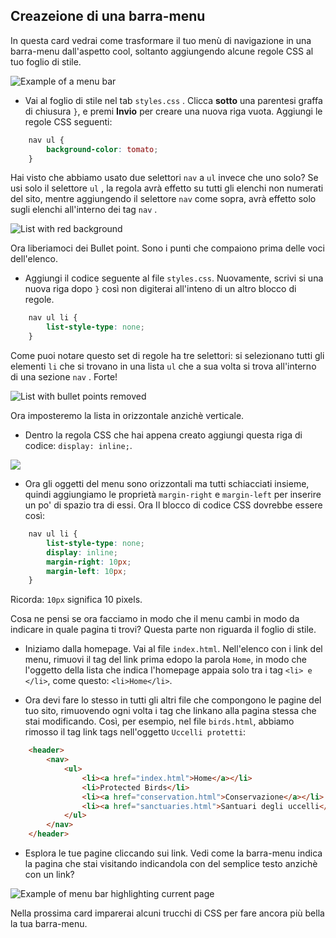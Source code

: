 ## Creazeione di una barra-menu

In questa card vedrai come trasformare il tuo menù di navigazione in una barra-menu dall'aspetto cool, soltanto aggiungendo alcune regole CSS al tuo foglio di stile.

![Example of a menu bar](images/egCoolMenuBar.png)

- Vai al foglio di stile nel tab `styles.css` . Clicca **sotto** una parentesi graffa di chiusura `}`, e premi  **Invio** per creare una nuova riga vuota. Aggiungi le regole CSS seguenti:

```css
    nav ul {
        background-color: tomato;
    }
```

Hai visto che abbiamo usato due selettori  `nav` a `ul` invece che uno solo? Se usi solo il selettore `ul` , la regola avrà effetto su tutti gli elenchi non numerati del sito, mentre aggiungendo il selettore `nav` come sopra, avrà effetto solo sugli elenchi all'interno dei tag  `nav` .

![List with red background](images/egMenuBarFirstStyle.png)

Ora liberiamoci dei Bullet point. Sono i  punti che compaiono prima delle voci dell'elenco. 

- Aggiungi il codice seguente al file  `styles.css`. Nuovamente, scrivi si una nuova riga dopo `}` così non digiterai all'inteno di un altro blocco di regole.

```css
    nav ul li {
        list-style-type: none;
    }
```

Come puoi notare questo set di regole ha tre selettori:  si selezionano tutti gli elementi `li` che si trovano in una lista `ul` che a sua volta si trova all'interno di una sezione `nav` . Forte! 

![List with bullet points removed](images/egMenuBarNoBullets.png)

Ora imposteremo la lista in orizzontale anzichè verticale. 

- Dentro la regola CSS che hai appena creato aggiungi questa riga di codice: `display: inline;`.

![](images/egMenuBarInline.png) 
 
- Ora gli oggetti del menu sono orizzontali ma tutti schiacciati insieme, quindi aggiungiamo le proprietà  `margin-right` e `margin-left` per inserire un po' di spazio tra di essi. Ora Il blocco di codice CSS dovrebbe essere così:

```css
    nav ul li {
        list-style-type: none;
        display: inline;
        margin-right: 10px;
        margin-left: 10px;
    }
```
   
Ricorda: `10px` significa 10 pixels.

Cosa ne pensi se ora facciamo in modo che il menu cambi in modo da indicare in quale pagina ti trovi? Questa parte non riguarda il foglio di stile.

- Iniziamo dalla homepage. Vai al file `index.html`. Nell'elenco con i link del menu, rimuovi il tag del link prima edopo la parola  `Home`, in modo che l'oggetto della lista che indica l'homepage appaia solo tra i tag `<li> e </li>`, come questo: `<li>Home</li>`.

- Ora devi fare lo stesso in tutti gli altri file che compongono le pagine del tuo sito, rimuovendo ogni volta i tag che linkano alla pagina stessa che stai modificando. Così, per esempio, nel file `birds.html`, abbiamo rimosso il tag link tags nell'oggetto `Uccelli protetti`:

```html
    <header>
        <nav>
            <ul>
                <li><a href="index.html">Home</a></li>
                <li>Protected Birds</li>
                <li><a href="conservation.html">Conservazione</a></li>
                <li><a href="sanctuaries.html">Santuari degli uccelli</a></li>
            </ul>
        </nav>
    </header>
```

- Esplora le tue pagine cliccando sui link. Vedi come la barra-menu indica la pagina che stai visitando indicandola con del semplice testo anzichè con un link? 

![Example of menu bar highlighting current page](images/egMenuBarOnPage.png)

Nella prossima card imparerai alcuni trucchi di CSS per fare ancora più bella la tua barra-menu.
